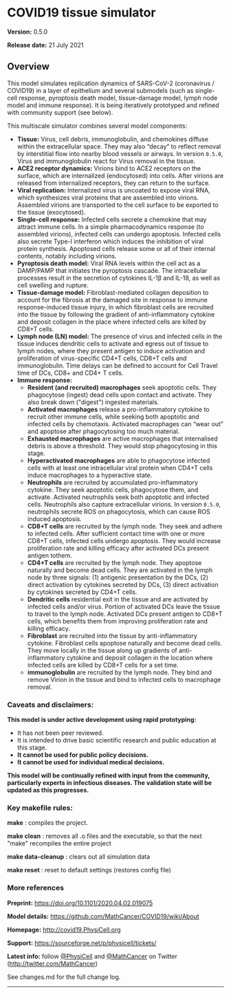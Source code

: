 # COVID19 tissue simulator 
**Version:** 0.5.0

**Release date:** 21 July 2021

## Overview
This model simulates replication dynamics of SARS-CoV-2 (coronavirus / COVID19) in a layer of epithelium and several submodels (such as single-cell response, pyroptosis death model, tissue-damage model, lymph node model and immune response). It is being iteratively prototyped and refined with community support (see below).

This multiscale simulator combines several model components:
* **Tissue:** Virus, cell debris, immunoglobulin, and chemokines diffuse within the extracellular space. They may also “decay” to reflect removal by interstitial flow into nearby blood vessels or airways. In version `0.5.0`, Virus and immunoglobulin react for Virus removal in the tissue.
* **ACE2 receptor dynamics:** Virions bind to ACE2 receptors on the surface, which are internalized (endocytosed) into cells. After virions are released from internalized receptors, they can return to the surface.
* **Viral replication:** Internalized virus is uncoated to expose viral RNA, which synthesizes viral proteins that are assembled into virions. Assembled virions are transported to the cell surface to be exported to the tissue (exocytosed).
* **Single-cell response:** Infected cells secrete a chemokine that may attract immune cells. In a simple pharmacodynamics response (to assembled virions), infected cells can undergo apoptosis. Infected cells also secrete Type-I interferon which induces the inhibition of viral protein synthesis. Apoptosed cells release some or all of their internal contents, notably including virions.
* **Pyroptosis death model:** Viral RNA levels within the cell act as a DAMP/PAMP that initiates the pyroptosis cascade. The intracellular processes result in the secretion of cytokines IL-1β and IL-18, as well as cell swelling and rupture.
* **Tissue-damage model:** Fibroblast-mediated collagen deposition to account for the fibrosis at the damaged site in response to immune response-induced tissue injury, in which fibroblast cells are recruited into the tissue by following the gradient of anti-inflammatory cytokine and deposit collagen in the place where infected cells are killed by CD8+T cells.
* **Lymph node (LN) model:** The presence of virus and infected cells in the tissue induces dendritic cells to activate and egress out of tissue to lymph nodes, where they present antigen to induce activation and proliferation of virus-specific CD4+T cells, CD8+T cells and immunoglobulin. Time delays can be defined to account for Cell Travel time of DCs, CD8+ and CD4+ T cells.
* **Immune response:**
  * **Resident (and recruited) macrophages** seek apoptotic cells. They phagocytose (ingest) dead cells upon contact and activate. They also break down ("digest") ingested materials.
  * **Activated macrophages** release a pro-inflammatory cytokine to recruit other immune cells, while seeking both apoptotic and infected cells by chemotaxis. Activated macrophages can “wear out” and apoptose after phagocytosing too much material.
  * **Exhausted macrophages** are active macrophages that internalised debris is above a threshold. They would stop phagocytosing in this stage.
  * **Hyperactivated macrophages** are able to phagocytose infected cells with at least one intracellular viral protein when CD4+T cells induce macrophages to a hyperactive state.
  * **Neutrophils** are recruited by accumulated pro-inflammatory cytokine. They seek apoptotic cells, phagocytose them, and activate. Activated neutrophils seek both apoptotic and infected cells. Neutrophils also capture extracellular virions. In version `0.5.0`, neutrophils secrete ROS on phagocytosis, which can cause ROS induced apoptosis.
  * **CD8+T cells** are recruited by the lymph node. They seek and adhere to infected cells. After sufficient contact time with one or more CD8+T cells, infected cells undergo apoptosis. They would increase proliferation rate and killing efficacy after activated DCs present antigen tothem.
  * **CD4+T cells** are recruited by the lymph node. They apoptose naturally and become dead cells. They are activated in the lymph node by three signals: (1) antigenic presentation by the DCs, (2) direct activation by cytokines secreted by DCs, (3) direct activation by cytokines secreted by CD4+T cells.
  * **Dendritic cells** residential exit in the tissue and are activated by infected cells and/or virus. Portion of activated DCs leave the tissue to travel to the lymph node. Activated DCs present antigen to CD8+T cells, which benefits them from improving proliferation rate and killing efficacy.
  * **Fibroblast** are recruited into the tissue by anti-inflammatory cytokine. Fibroblast cells apoptose naturally and become dead cells. They move locally in the tissue along up gradients of anti-inflammatory cytokine and deposit collagen in the location where infected cells are killed by CD8+T cells for a set time.
  * **immunoglobulin** are recruited by the lymph node. They bind and remove Virion in the tissue and bind to infected cells to macrophage removal.
### Caveats and disclaimers: 
**This model is under active development using rapid prototyping:**
* It has not been peer reviewed. 
* It is intended to drive basic scientific research and public education at this stage. 
* **It cannot be used for public policy decisions.**
* **It cannot be used for individual medical decisions.**

**This model will be continually refined with input from the community, particularly experts in infectious diseases. The validation state will be updated as this progresses.**

### Key makefile rules:

**make**               : compiles the project.
 
**make clean**         : removes all .o files and the executable, so that the next "make" recompiles the entire project 

**make data-cleanup**  : clears out all simulation data 

**make reset**         : reset to default settings (restores config file)

### More references 

**Preprint:**      https://doi.org/10.1101/2020.04.02.019075 

**Model details:** https://github.com/MathCancer/COVID19/wiki/About 

**Homepage:**      http://covid19.PhysiCell.org

**Support:**       https://sourceforge.net/p/physicell/tickets/

**Latest info:**   follow [@PhysiCell](https://twitter.com/PhysiCell) and [@MathCancer](https://twitter.com/MathCancer) on Twitter (http://twitter.com/MathCancer)

See changes.md for the full change log. 

* * * 
